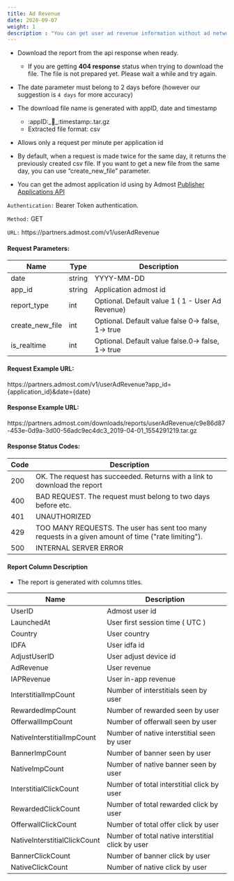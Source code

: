 ```yaml
---
title: Ad Revenue
date: 2020-09-07
weight: 1
description : "You can get user ad revenue information without ad network"
---
```


- Download the report from the api response when ready.  
  
    - If you are getting **404 response** status when trying to download the file. The file is not prepared yet. Please wait a while and try again.

- The date parameter must belong to 2 days before (however our suggestion is `4 days` for more accuracy)

- The download file name is generated with appID, date and timestamp
    - :appID:\_:date:\_:timestamp:.tar.gz
    - Extracted file format: csv

- Allows only a request per minute per application id

- By default, when a request is made twice for the same day, it returns the previously created csv file. If you want to get a new file from the same day, you can use “create_new_file” parameter.

- You can get the admost application id using by Admost [Publisher Applications API](/publisher-app-api/)



`Authentication:` Bearer Token authentication.

`Method:` GET

`URL:` https:\//partners.admost.com/v1/userAdRevenue

#### Request Parameters:

| Name            | Type   | Description                                       |
| --------------- | ------ | ------------------------------------------------- |
| date            | string | YYYY-MM-DD                                        |
| app_id          | string | Application admost id                             |
| report_type     | int    | Optional. Default value 1 ( 1 -  User Ad Revenue) |
| create_new_file | int    | Optional. Default value false 0-> false, 1-> true |
| is_realtime     | int    | Optional. Default value false.0-> false, 1-> true |


#### Request Example URL:

https:\//partners.admost.com/v1/userAdRevenue?app_id={application_id}&date={date}

#### Response Example URL:

https:\//partners.admost.com/downloads/reports/userAdRevenue/c9e86d87-453e-0d9a-3d00-56adc9ec4dc3_2019-04-01_1554291219.tar.gz

#### Response Status Codes:

| Code | Description                                                                                         |
| ---- | --------------------------------------------------------------------------------------------------- |
| 200  | OK. The request has succeeded. Returns with a link to download the report                           |
| 400  | BAD REQUEST. The request must belong to two days before etc.                                        |
| 401  | UNAUTHORIZED                                                                                        |
| 429  | TOO MANY REQUESTS. The user has sent too many requests in a given amount of time ("rate limiting"). |
| 500  | INTERNAL SERVER ERROR                                                                               |

#### Report Column Description

- The report is generated with columns titles.

| Name                         | Description                                       |
| ---------------------------- | ------------------------------------------------- |
| UserID                       | Admost user id                                    |
| LaunchedAt                   | User first session time ( UTC )                   |
| Country                      | User country                                      |
| IDFA                         | User idfa id                                      |
| AdjustUserID                 | User adjust device id                             |
| AdRevenue                    | User revenue                                      |
| IAPRevenue                   | User in-app revenue                               |
| InterstitialImpCount         | Number of interstitials seen by user              |
| RewardedImpCount             | Number of rewarded seen by user                   |
| OfferwallImpCount            | Number of offerwall seen by user                  |
| NativeInterstitialImpCount   | Number of native interstitial seen by user        |
| BannerImpCount               | Number of banner seen by user                     |
| NativeImpCount               | Number of native banner seen by user              |
| InterstitialClickCount       | Number of total interstitial click by user        |
| RewardedClickCount           | Number of total rewarded click by user            |
| OfferwallClickCount          | Number of total offer click by user               |
| NativeInterstitialClickCount | Number of total native interstitial click by user |
| BannerClickCount             | Number of banner click by user                    |
| NativeClickCount             | Number of native click by user                    |